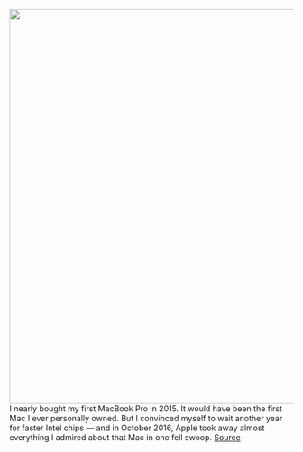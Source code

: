 <img src='https://cdn.vox-cdn.com/thumbor/0o0rBtRVRjclmQBvbQyhN4kkLN0=/0x0:1908x1076/1200x800/filters:focal(802x386:1106x690)/cdn.vox-cdn.com/uploads/chorus_image/image/70013271/8zIbrHP0R4.0.jpg' width='700px' /><br/>
I nearly bought my first MacBook Pro in 2015. It would have been the first Mac I ever personally owned. But I convinced myself to wait another year for faster Intel chips — and in October 2016, Apple took away almost everything I admired about that Mac in one fell swoop.
<a href='https://www.theverge.com/22733328/apple-macbook-pro-ports-professional-specs'> Source <a/>